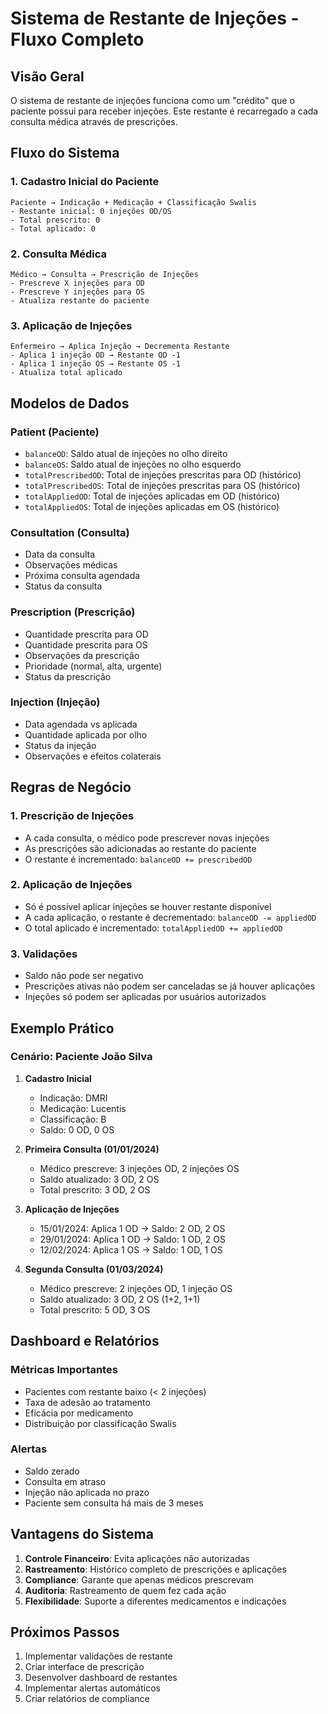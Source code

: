 # Sistema de Restante de Injeções - Fluxo Completo

## Visão Geral

O sistema de restante de injeções funciona como um "crédito" que o paciente possui para receber injeções. Este restante é recarregado a cada consulta médica através de prescrições.

## Fluxo do Sistema

### 1. Cadastro Inicial do Paciente

```
Paciente → Indicação + Medicação + Classificação Swalis
- Restante inicial: 0 injeções OD/OS
- Total prescrito: 0
- Total aplicado: 0
```

### 2. Consulta Médica

```
Médico → Consulta → Prescrição de Injeções
- Prescreve X injeções para OD
- Prescreve Y injeções para OS
- Atualiza restante do paciente
```

### 3. Aplicação de Injeções

```
Enfermeiro → Aplica Injeção → Decrementa Restante
- Aplica 1 injeção OD → Restante OD -1
- Aplica 1 injeção OS → Restante OS -1
- Atualiza total aplicado
```

## Modelos de Dados

### Patient (Paciente)

- `balanceOD`: Saldo atual de injeções no olho direito
- `balanceOS`: Saldo atual de injeções no olho esquerdo
- `totalPrescribedOD`: Total de injeções prescritas para OD (histórico)
- `totalPrescribedOS`: Total de injeções prescritas para OS (histórico)
- `totalAppliedOD`: Total de injeções aplicadas em OD (histórico)
- `totalAppliedOS`: Total de injeções aplicadas em OS (histórico)

### Consultation (Consulta)

- Data da consulta
- Observações médicas
- Próxima consulta agendada
- Status da consulta

### Prescription (Prescrição)

- Quantidade prescrita para OD
- Quantidade prescrita para OS
- Observações da prescrição
- Prioridade (normal, alta, urgente)
- Status da prescrição

### Injection (Injeção)

- Data agendada vs aplicada
- Quantidade aplicada por olho
- Status da injeção
- Observações e efeitos colaterais

## Regras de Negócio

### 1. Prescrição de Injeções

- A cada consulta, o médico pode prescrever novas injeções
- As prescrições são adicionadas ao restante do paciente
- O restante é incrementado: `balanceOD += prescribedOD`

### 2. Aplicação de Injeções

- Só é possível aplicar injeções se houver restante disponível
- A cada aplicação, o restante é decrementado: `balanceOD -= appliedOD`
- O total aplicado é incrementado: `totalAppliedOD += appliedOD`

### 3. Validações

- Saldo não pode ser negativo
- Prescrições ativas não podem ser canceladas se já houver aplicações
- Injeções só podem ser aplicadas por usuários autorizados

## Exemplo Prático

### Cenário: Paciente João Silva

1. **Cadastro Inicial**
   - Indicação: DMRI
   - Medicação: Lucentis
   - Classificação: B
   - Saldo: 0 OD, 0 OS

2. **Primeira Consulta (01/01/2024)**
   - Médico prescreve: 3 injeções OD, 2 injeções OS
   - Saldo atualizado: 3 OD, 2 OS
   - Total prescrito: 3 OD, 2 OS

3. **Aplicação de Injeções**
   - 15/01/2024: Aplica 1 OD → Saldo: 2 OD, 2 OS
   - 29/01/2024: Aplica 1 OD → Saldo: 1 OD, 2 OS
   - 12/02/2024: Aplica 1 OS → Saldo: 1 OD, 1 OS

4. **Segunda Consulta (01/03/2024)**
   - Médico prescreve: 2 injeções OD, 1 injeção OS
   - Saldo atualizado: 3 OD, 2 OS (1+2, 1+1)
   - Total prescrito: 5 OD, 3 OS

## Dashboard e Relatórios

### Métricas Importantes

- Pacientes com restante baixo (< 2 injeções)
- Taxa de adesão ao tratamento
- Eficácia por medicamento
- Distribuição por classificação Swalis

### Alertas

- Saldo zerado
- Consulta em atraso
- Injeção não aplicada no prazo
- Paciente sem consulta há mais de 3 meses

## Vantagens do Sistema

1. **Controle Financeiro**: Evita aplicações não autorizadas
2. **Rastreamento**: Histórico completo de prescrições e aplicações
3. **Compliance**: Garante que apenas médicos prescrevam
4. **Auditoria**: Rastreamento de quem fez cada ação
5. **Flexibilidade**: Suporte a diferentes medicamentos e indicações

## Próximos Passos

1. Implementar validações de restante
2. Criar interface de prescrição
3. Desenvolver dashboard de restantes
4. Implementar alertas automáticos
5. Criar relatórios de compliance
